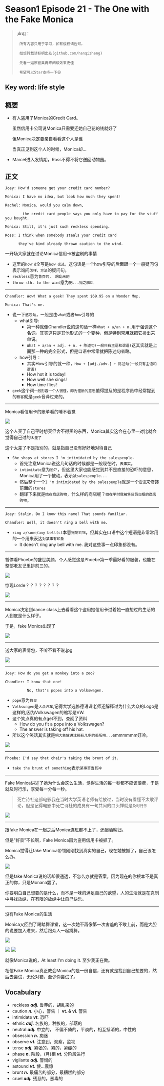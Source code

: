 # Season1 Episode 21 - The One with the Fake Monica

> 声明：
>       
>      所有内容只用于学习，如有侵权请告知。
>
>      如想转载请标明出处(github.com/hanqizheng)
>      
>      先看一遍原剧集再来阅读效果更佳
> 
>      希望可以Star支持一下😄
>
> 

## Key word: life style

## 概要

- 有人盗用了Monica的Credit Card。

  虽然信用卡公司说Monica只需要还她自己花的钱就好了

  但Monica决定要亲自看看这个人是谁

  当真正见到这个人的时候，Monica却...

- Marcel进入发情期，Ross不得不将它送回动物园。

## 正文

```
Joey: How'd someone get your credit card number?

Monica: I have no idea, but look how much they spent!

Rachel: Monica, would you calm down, 
        
        the credit card people says you only have to pay for the stuff you bought.

Monica: Still, it's just such reckless spending. 

Ross: I think when somebody steals your credit card

      they've kind already thrown caution to the wind.
```

一开场大家就在讨论Monica信用卡被盗刷的事情

- 这里的`how'd`全写是`how did`。这句话是一个how引导的后面跟一个一般疑问句表示询问`怎样，方法`的疑问句。
- `reckless`意为`鲁莽的， 胡乱来的`
- `throw sth. to the wind`意为`把...抛之脑后`

---

```
Chandler: Wow! What a geek! They spent $69.95 on a Wonder Mop.

Monica: That's me.
```

- 说一下`感叹句`，一般是由`what`或者`how`引导的
  - what引导:
    - 第一种就像Chandler说的这句话一样`What + a/an + n.`用于强调这个名词。其实这只是其他形式的一个变种，但是特别常用就把它拎出来单说。
    - `What + a/an + adj. + n. + 陈述句(一般只有主语和谓语)`这其实就是上面那一种的完全形式，但是口语中常常就把陈述句省略。
  - how引导：
    - 其实How引导的就一种，`How + [adj./adv.] + 陈述句(一般只有主语和谓语)`
    - How hot it is today!
    - How well she sings!
    - How time flies!
- `geek`这个词`一般形容一个人很怪，即为怪胎的意思`值得提及的是程序员中经常提到的`极客`就是`geek`音译过来的。

---

Monica看信用卡的账单看的睡不着觉

![](.//assets/friends/season1/episode21/47.43.jpg)

这个人买了自己平时想买但舍不得买的东西，Monica其实这会在心里一对比就会觉得自己过的`太差了`

这个太差了不是指别的，就是指自己没有好好地对待自己

- `She shops at stores I 'm intimidated by the salespeople.`
  - 首先注意Monica说这几句话的时候都是一般现在时，`表事实`。
  - `intimitate`意为`恐吓`，但这里大家也能感觉到并不是直接的恐吓的意思，Monica用了一个被动，表示`被salespeople...`
  - 然后整个一个`I 'm intimidated by the salespeople`就是一个`定语`来修饰前面的`stores`
  - 翻译下来就是`她在商店购物`，什么样的商店呢？`她在平时我被售货员白眼的商店购物`。

--- 

```
Joey: Stalin. Do I know this name? That sounds familiar.

Chandler: Well, it doesn't ring a bell with me. 
```

- `ring a/some/any bell(s)`本意`摇响铃铛`，但其实在口语中这个短语是非常常用的一个用来表达`对某事有印象`
  - It doesn't ring any bell with me. 我对这些事一点印象都没有。

---

暂停看Phoebe的盛世美颜，个人感觉这是Phoebe第一季最好看的服装，也能在整部老友记里排前三的。

![](.//assets/friends/season1/episode21/07.19.jpg)

惊现Lorde？？？？？？？？

![](.//assets/friends/season1/episode21/08.35.jpg)

---
 
Monica决定到dance class上去看看这个盗用她信用卡过着她一直想过的生活的人到底是什么样子。

于是，fake Monica出现了

![](.//assets/friends/season1/episode21/11.40.jpg)


---

送大家的表情包，不听不看不说.jpg

![](.//assets/friends/season1/episode21/15.36.jpg)

---

```
Joey: How do you get a monkey into a zoo?

Chandler: I know that one!

          No, that's popes into a Volkswagen.
```

- `pope`意为`教皇`
- `Volkswagen`是`大众汽车`,记得大学选修德语课老师还解释过为什么大众的Logo是这样的,因为Volkswagen的缩写是VW.
- 这个笑点真的有点get不到，查阅了资料
  - How do you fit a pope into a Volkswagen?
  - The answer is taking off his hat.
- 所以这个笑话其实就是`把大象放进冰箱有几步的美版吧...`emmmmmm好冷。

![](.//assets/friends/season1/episode21/vw.png)

---

```
Phoebe: I'd say that chair's taking the brunt of it.
```

- `take the brunt of something`表示`某事首当其冲`

---

Fake Monica讲述了她为什么会这么生活，觉得生活的每一秒都不应该浪费，于是就及时行乐，享受每一分每一秒。

> 死亡诗社这部电影我在当时大学英语老师有给放过，当时没有看懂不太敢评论，但是记得电影中死亡诗社的成员有一句共同的口头禅就是`及时行乐`


![](.//assets/friends/season1/episode21/21.08.jpg)

---

跟fake Monica在一起之后Monica连班都不上了，还酗酒晚归。

但是"好景"不长啊，Fake Monica因为盗用信用卡被抓了。


Monica觉得让fake Monica带领刚刚找到真实的自己，现在她被抓了，自己该怎么办。

![](.//assets/friends/season1/episode21/47.32.jpg)

但是fake Monica说的话却很通透，不怎么办就是答案。因为现在的你根本不是真正的你，只是Monana罢了。

你要明白自己想要的是什么，而不是一味的满足自己的欲望，人的生活就是在克制中寻找放纵，在有限的放纵中让自己快乐。


---

没有Fake Monica的生活

Monica又回到了踢踏舞课堂，这一次她不再像第一次害羞的不敢上前，而是大胆的说要加入进来，然后跟众人一起跳舞。

![](.//assets/friends/season1/episode21/29.11.jpg)

![](.//assets/friends/season1/episode21/32.36.jpg)
![](.//assets/friends/season1/episode21/32.57.jpg)

就像Monica说的，At least I'm doing it. 至少我正在做。

相信Fake Monica真正教会Monica的是一份自信，还有就是找到自己想要的，然后去尝试，无论对错，至少你尝试了。



## Vocabulary

- reckless ***adj.*** 鲁莽的，胡乱来的
- caution ***n.*** 小心，警告 ｜ **vt. & vi.** 警告
- intimidate ***vt.*** 恐吓
- ethnic ***adj.*** 名族的，种族的，部落的
- neutral ***adj.*** 中立的， 不偏不倚的，平淡的，相互抵消的，中性的
- obsession ***n.*** 痴迷
- observe ***vt.*** 注意到，观察，监视
- tense ***adj.*** 紧张的，紧的，紧绷的
- phase ***n.*** 阶段，(月)相 ***vt.*** 分阶段进行
- vigilante ***adj.*** 警惕的
- astound ***vt.*** 使...震惊
- brunt ***n.*** 最痛苦的部分，最糟糕的部分
- cruel ***adj.*** 残忍的，恶毒的